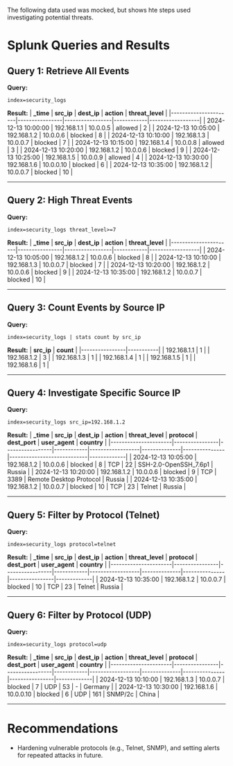 The following data used was mocked, but shows hte steps used investigating potential threats.


# Splunk Queries and Results

## Query 1: Retrieve All Events
**Query:**
```spl
index=security_logs
```
**Result:**
| **_time**           | **src_ip**     | **dest_ip**     | **action** | **threat_level** |
|----------------------|----------------|-----------------|------------|------------------|
| 2024-12-13 10:00:00 | 192.168.1.1    | 10.0.0.5        | allowed    | 2                |
| 2024-12-13 10:05:00 | 192.168.1.2    | 10.0.0.6        | blocked    | 8                |
| 2024-12-13 10:10:00 | 192.168.1.3    | 10.0.0.7        | blocked    | 7                |
| 2024-12-13 10:15:00 | 192.168.1.4    | 10.0.0.8        | allowed    | 3                |
| 2024-12-13 10:20:00 | 192.168.1.2    | 10.0.0.6        | blocked    | 9                |
| 2024-12-13 10:25:00 | 192.168.1.5    | 10.0.0.9        | allowed    | 4                |
| 2024-12-13 10:30:00 | 192.168.1.6    | 10.0.0.10       | blocked    | 6                |
| 2024-12-13 10:35:00 | 192.168.1.2    | 10.0.0.7        | blocked    | 10               |

---

## Query 2: High Threat Events
**Query:**
```spl
index=security_logs threat_level>=7
```
**Result:**
| **_time**           | **src_ip**     | **dest_ip**     | **action** | **threat_level** |
|----------------------|----------------|-----------------|------------|------------------|
| 2024-12-13 10:05:00 | 192.168.1.2    | 10.0.0.6        | blocked    | 8                |
| 2024-12-13 10:10:00 | 192.168.1.3    | 10.0.0.7        | blocked    | 7                |
| 2024-12-13 10:20:00 | 192.168.1.2    | 10.0.0.6        | blocked    | 9                |
| 2024-12-13 10:35:00 | 192.168.1.2    | 10.0.0.7        | blocked    | 10               |

---

## Query 3: Count Events by Source IP
**Query:**
```spl
index=security_logs | stats count by src_ip
```
**Result:**
| **src_ip**     | **count** |
|----------------|-----------|
| 192.168.1.1    | 1         |
| 192.168.1.2    | 3         |
| 192.168.1.3    | 1         |
| 192.168.1.4    | 1         |
| 192.168.1.5    | 1         |
| 192.168.1.6    | 1         |

---

## Query 4: Investigate Specific Source IP
**Query:**
```spl
index=security_logs src_ip=192.168.1.2
```
**Result:**
| **_time**           | **src_ip**     | **dest_ip**     | **action** | **threat_level** | **protocol** | **dest_port** | **user_agent**             | **country** |
|----------------------|----------------|-----------------|------------|------------------|--------------|---------------|----------------------------|-------------|
| 2024-12-13 10:05:00 | 192.168.1.2    | 10.0.0.6        | blocked    | 8                | TCP          | 22            | SSH-2.0-OpenSSH_7.6p1     | Russia      |
| 2024-12-13 10:20:00 | 192.168.1.2    | 10.0.0.6        | blocked    | 9                | TCP          | 3389          | Remote Desktop Protocol    | Russia      |
| 2024-12-13 10:35:00 | 192.168.1.2    | 10.0.0.7        | blocked    | 10               | TCP          | 23            | Telnet                     | Russia      |

---

## Query 5: Filter by Protocol (Telnet)
**Query:**
```spl
index=security_logs protocol=telnet
```
**Result:**
| **_time**           | **src_ip**     | **dest_ip**     | **action** | **threat_level** | **protocol** | **dest_port** | **user_agent** | **country** |
|----------------------|----------------|-----------------|------------|------------------|--------------|---------------|----------------|-------------|
| 2024-12-13 10:35:00 | 192.168.1.2    | 10.0.0.7        | blocked    | 10               | TCP          | 23            | Telnet         | Russia      |

---

## Query 6: Filter by Protocol (UDP)
**Query:**
```spl
index=security_logs protocol=udp
```
**Result:**
| **_time**           | **src_ip**     | **dest_ip**     | **action** | **threat_level** | **protocol** | **dest_port** | **user_agent** | **country** |
|----------------------|----------------|-----------------|------------|------------------|--------------|---------------|----------------|-------------|
| 2024-12-13 10:10:00 | 192.168.1.3    | 10.0.0.7        | blocked    | 7                | UDP          | 53            | -              | Germany     |
| 2024-12-13 10:30:00 | 192.168.1.6    | 10.0.0.10       | blocked    | 6                | UDP          | 161           | SNMP/2c        | China       |

---

# Recommendations
- Hardening vulnerable protocols (e.g., Telnet, SNMP), and setting alerts for repeated attacks in future. 
